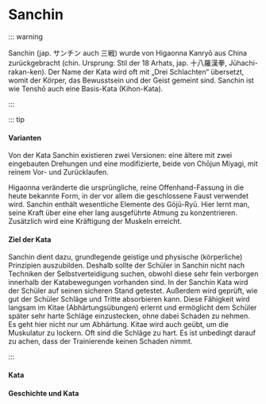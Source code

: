 # Sanchin

::: warning

Sanchin (jap. サンチン auch 三戦) wurde von Higaonna Kanryō aus China zurückgebracht (chin. Ursprung: Stil der 18 Arhats, jap. 十八羅漢拳, Jūhachi-rakan-ken). Der Name der Kata wird oft mit „Drei Schlachten“ übersetzt, womit der Körper, das Bewusstsein und der Geist gemeint sind. Sanchin ist wie Tenshō auch eine Basis-Kata (Kihon-Kata).

:::

::: tip

#### Varianten

Von der Kata Sanchin existieren zwei Versionen: eine ältere mit zwei eingebauten Drehungen und eine modifizierte, beide von Chōjun Miyagi, mit reinem Vor- und Zurücklaufen.

Higaonna veränderte die ursprüngliche, reine Offenhand-Fassung in die heute bekannte Form, in der vor allem die geschlossene Faust verwendet wird. Sanchin enthält wesentliche Elemente des Gōjū-Ryū. Hier lernt man, seine Kraft über eine eher lang ausgeführte Atmung zu konzentrieren. Zusätzlich wird eine Kräftigung der Muskeln erreicht.

#### Ziel der Kata

Sanchin dient dazu, grundlegende geistige und physische (körperliche) Prinzipien auszubilden. Deshalb sollte der Schüler in Sanchin nicht nach Techniken der Selbstverteidigung suchen, obwohl diese sehr fein verborgen innerhalb der Katabewegungen vorhanden sind. In der Sanchin Kata wird der Schüler auf seinen sicheren Stand getestet. Außerdem wird geprüft, wie gut der Schüler Schläge und Tritte absorbieren kann. Diese Fähigkeit wird langsam im Kitae (Abhärtungsübungen) erlernt und ermöglicht dem Schüler später sehr harte Schläge einzustecken, ohne dabei Schaden zu nehmen. Es geht hier nicht nur um Abhärtung. Kitae wird auch geübt, um die Muskulatur zu lockern. Oft sind die Schläge zu hart. Es ist unbedingt darauf zu achen, dass der Trainierende keinen Schaden nimmt.

:::

#### Kata

<YouTube videoid="4rRJMNFBaTU" />

<YouTube videoid="3rRxjj0jQvs" />

#### Geschichte und Kata

<YouTube videoid="up7hAmRb7KI" />

